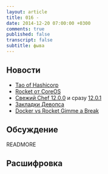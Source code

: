 ```yaml
---
layout: article
title: 016 -
date: 2014-12-20 07:00:00 +0300
comments: true
published: false
transcript: false
subtitle: фыва
---
```


## Новости

* [Tao of Hashicorp](https://hashicorp.com/blog/tao-of-hashicorp.html)
* [Rocket от CoreOS](https://github.com/coreos/rocket)
* [Свежий Chef 12.0.0](https://www.chef.io/blog/2014/12/05/release-chef-client-12-0-0/) и сразу [12.0.1](https://www.chef.io/blog/2014/12/09/release-chef-client-12-0-1/)
* [Закладки Девопса](http://www.devopsbookmarks.com/)
* [Docker vs Rocket Gimme a Break](http://containerops.org/2014/12/19/docker-vs-rocket-gimme-a-break/)

## Обсуждение

READMORE

## Расшифровка
